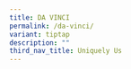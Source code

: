 ```yaml
---
title: DA VINCI
permalink: /da-vinci/
variant: tiptap
description: ""
third_nav_title: Uniquely Us
---
```

<p></p>